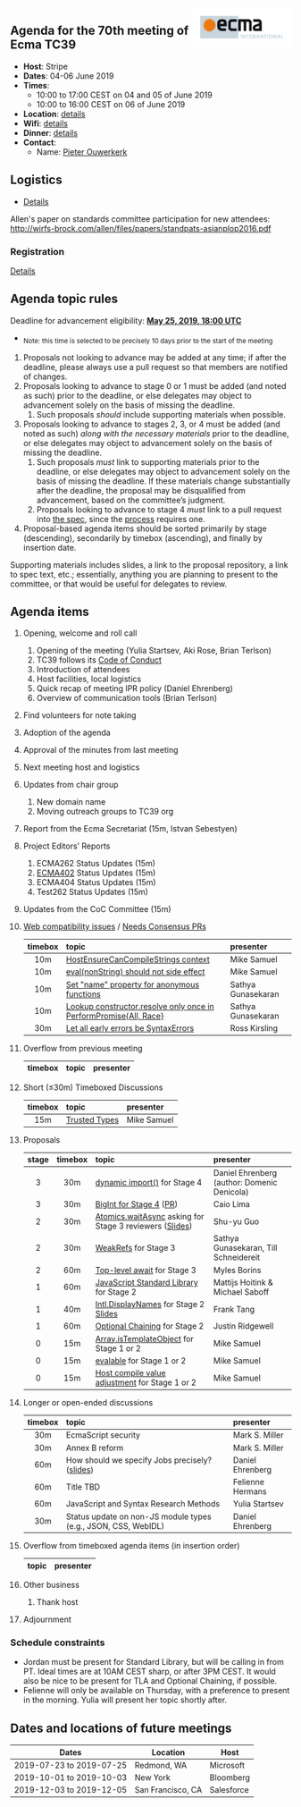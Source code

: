 
<img src="../images/Ecma_RVB-003.jpg" align="right" height="70" alt="" />

## Agenda for the 70th meeting of Ecma TC39

- **Host**: Stripe
- **Dates**: 04-06 June 2019
- **Times**:
  - 10:00 to 17:00 CEST on 04 and 05 of June 2019
  - 10:00 to 16:00 CEST on 06 of June 2019
- **Location**: [details](https://github.com/tc39/Reflector/issues/216)
- **Wifi**: [details](https://github.com/tc39/Reflector/issues/216)
- **Dinner**: [details](https://github.com/tc39/Reflector/issues/216)
- **Contact**:
  - Name: [Pieter Ouwerkerk](https://github.com/tc39/Reflector/issues/216)

## Logistics

* [Details](https://github.com/tc39/Reflector/issues/216)

Allen's paper on standards committee participation for new attendees: http://wirfs-brock.com/allen/files/papers/standpats-asianplop2016.pdf

### Registration

[Details](https://github.com/tc39/Reflector/issues/216)

## Agenda topic rules

Deadline for advancement eligibility: [**May 25, 2019, 18:00 UTC**](https://www.timeanddate.com/countdown/generic?p0=1440&iso=20190525T18&msg=TC39%20Submission%20deadline)
  - <sub>Note: this time is selected to be precisely 10 days prior to the start of the meeting</sub>

1. Proposals not looking to advance may be added at any time; if after the deadline, please always use a pull request so that members are notified of changes.
1. Proposals looking to advance to stage 0 or 1 must be added (and noted as such) prior to the deadline, or else delegates may object to advancement solely on the basis of missing the deadline.
    1. Such proposals *should* include supporting materials when possible.
1. Proposals looking to advance to stages 2, 3, or 4 must be added (and noted as such) *along with the necessary materials* prior to the deadline, or else delegates may object to advancement solely on the basis of missing the deadline.
    1. Such proposals *must* link to supporting materials prior to the deadline, or else delegates may object to advancement solely on the basis of missing the deadline. If these materials change substantially after the deadline, the proposal may be disqualified from advancement, based on the committee’s judgment.
    1. Proposals looking to advance to stage 4 *must* link to a pull request into [the spec](https://github.com/tc39/ecma262), since the [process](https://tc39.github.io/process-document/) requires one.
1. Proposal-based agenda items should be sorted primarily by stage (descending), secondarily by timebox (ascending), and finally by insertion date.

Supporting materials includes slides, a link to the proposal repository, a link to spec text, etc.; essentially, anything you are planning to present to the committee, or that would be useful for delegates to review.

## Agenda items

1. Opening, welcome and roll call
    1. Opening of the meeting (Yulia Startsev, Aki Rose, Brian Terlson)
    1. TC39 follows its [Code of Conduct](https://tc39.github.io/code-of-conduct/)
    1. Introduction of attendees
    1. Host facilities, local logistics
    1. Quick recap of meeting IPR policy (Daniel Ehrenberg)
    1. Overview of communication tools (Brian Terlson)
1. Find volunteers for note taking
1. Adoption of the agenda
1. Approval of the minutes from last meeting
1. Next meeting host and logistics
1. Updates from chair group
    1. New domain name
    1. Moving outreach groups to TC39 org
1. Report from the Ecma Secretariat (15m, Istvan Sebestyen)
1. Project Editors’ Reports
    1. ECMA262 Status Updates (15m)
    1. [ECMA402](https://github.com/tc39/ecma402) Status Updates (15m)
    1. ECMA404 Status Updates (15m)
    1. Test262 Status Updates (15m)
1. Updates from the CoC Committee (15m)
1. [Web compatibility issues](https://github.com/tc39/ecma262/issues?utf8=✓&q=is%3Aopen+label%3A%22web+reality%22+is%3Aissue) / [Needs Consensus PRs](https://github.com/tc39/ecma262/pulls?q=is%3Apr+is%3Aopen+label%3A%22needs+consensus%22)

    | timebox | topic                                                                 | presenter          |
    |:-------:|-----------------------------------------------------------------------|--------------------|
    | 10m     | [HostEnsureCanCompileStrings context][]                               | Mike Samuel        |
    | 10m     | [eval(nonString) should not side effect][]                            | Mike Samuel        |
    | 10m     | [Set "name" property for anonymous functions][]                       | Sathya Gunasekaran |
    | 10m     | [Lookup constructor.resolve only once in PerformPromise{All, Race}][] | Sathya Gunasekaran |
    | 30m     | [Let all early errors be SyntaxErrors][]                              | Ross Kirsling      |

1. Overflow from previous meeting

    | timebox | topic | presenter |
    |:-------:|-------|-----------|

1. Short (&le;30m) Timeboxed Discussions

    | timebox | topic             | presenter   |
    |:-------:|-------------------|-------------|
    | 15m     | [Trusted Types][] | Mike Samuel |

1. Proposals

    | stage | timebox | topic                                                     | presenter   |
    |:-----:|:-------:|-----------------------------------------------------------|-------------|
    | 3     | 30m     | [dynamic import()](https://github.com/tc39/proposal-dynamic-import) for Stage 4 | Daniel Ehrenberg (author: Domenic Denicola) |
    | 3     | 30m     | [BigInt for Stage 4](https://github.com/tc39/proposal-bigint/) ([PR](https://github.com/tc39/ecma262/pull/1515)) | Caio Lima |
    | 2     | 30m     | [Atomics.waitAsync](https://tc39.github.io/proposal-atomics-wait-async/) asking for Stage 3 reviewers ([Slides](https://docs.google.com/presentation/d/1L6cBV_r6RBA_n3NPeab9hSx86QVy3-DPeXg4Dy3yDx0/edit?usp=sharing)) | Shu-yu Guo |
    | 2     | 30m     | [WeakRefs](https://github.com/tc39/proposal-weakrefs) for Stage 3 | Sathya Gunasekaran, Till Schneidereit |
    | 2     | 60m     | [Top-level await](https://github.com/tc39/proposal-top-level-await) for Stage 3 | Myles Borins |
    | 1     | 60m     | [JavaScript Standard Library](https://github.com/tc39/proposal-javascript-standard-library) for Stage 2               | Mattijs Hoitink & Michael Saboff |
    | 1     | 40m     | [Intl.DisplayNames](https://github.com/tc39/proposal-intl-displaynames) for Stage 2 [Slides](https://goo.gl/ZAaVds) | Frank Tang |
    | 1     | 60m     | [Optional Chaining](https://github.com/tc39/proposal-optional-chaining/) for Stage 2 | Justin Ridgewell |
    | 0     | 15m     | [Array.isTemplateObject][] for Stage 1 or 2               | Mike Samuel |
    | 0     | 15m     | [evalable][] for Stage 1 or 2                             | Mike Samuel |
    | 0     | 15m     | [Host compile value adjustment][] for Stage 1 or 2        | Mike Samuel |

1. Longer or open-ended discussions

    | timebox | topic | presenter |
    |:-------:|-------|-----------|
    | 30m     | EcmaScript security | Mark S. Miller |
    | 30m     | Annex B reform  | Mark S. Miller |
    | 60m     | How should we specify Jobs precisely? ([slides](https://docs.google.com/presentation/d/1LLIIwZyQgm6rbAyWbRjFFSNKlA2DPqslpN8sVKjchjE/edit#slide=id.p))| Daniel Ehrenberg |
    | 60m     | Title TBD | Felienne Hermans |
    | 60m     | JavaScript and Syntax Research Methods | Yulia Startsev |
    | 30m     | Status update on non-JS module types (e.g., JSON, CSS, WebIDL) | Daniel Ehrenberg |

1. Overflow from timeboxed agenda items (in insertion order)

    | topic | presenter |
    |-------|-----------|

1. Other business
    1. Thank host
1. Adjournment

### Schedule constraints
 - Jordan must be present for Standard Library, but will be calling in from PT. Ideal times are at 10AM CEST sharp, or after 3PM CEST. It would also be nice to be present for TLA and Optional Chaining, if possible.
 - Felienne will only be available on Thursday, with a preference to present in the morning. Yulia will present her topic shortly after.

## Dates and locations of future meetings

| Dates                    | Location          | Host                    |
|--------------------------|-------------------|-------------------------|
| 2019-07-23 to 2019-07-25 | Redmond, WA       | Microsoft               |
| 2019-10-01 to 2019-10-03 | New York          | Bloomberg               |
| 2019-12-03 to 2019-12-05 | San Francisco, CA | Salesforce              |

[details]: https://github.com/tc39/Reflector/issues/216
[HostEnsureCanCompileStrings context]: https://github.com/tc39/ecma262/pull/1498
[Array.isTemplateObject]: https://github.com/mikesamuel/proposal-array-is-template-object
[evalable]: https://github.com/mikesamuel/evalable
[Trusted Types]: https://wicg.github.io/trusted-types/dist/spec
[eval(nonString) should not side effect]: https://github.com/tc39/ecma262/pull/1504
[Host compile value adjustment]: https://mikesamuel.github.io/proposal-hostensurecancompilestrings-passthru/
[Set "name" property for anonymous functions]: https://github.com/tc39/ecma262/pull/1490
[Lookup constructor.resolve only once in PerformPromise{All, Race}]: https://github.com/tc39/ecma262/pull/1506
[Let all early errors be SyntaxErrors]: https://github.com/tc39/ecma262/pull/1527
